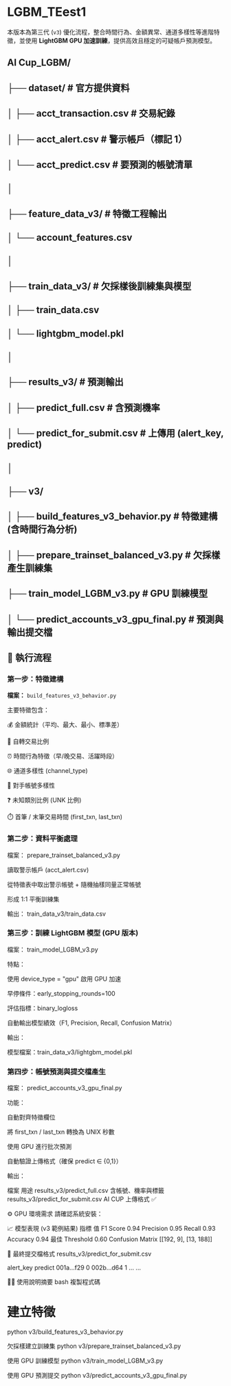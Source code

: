 # LGBM_TEest1
本版本為第三代 (`v3`) 優化流程，整合時間行為、金額異常、通道多樣性等進階特徵，並使用 **LightGBM GPU 加速訓練**，提供高效且穩定的可疑帳戶預測模型。
## AI Cup_LGBM/
## ├── dataset/ # 官方提供資料
## │ ├── acct_transaction.csv # 交易紀錄
## │ ├── acct_alert.csv # 警示帳戶（標記 1）
## │ └── acct_predict.csv # 要預測的帳號清單
## │
## ├── feature_data_v3/ # 特徵工程輸出
## │ └── account_features.csv
## │
## ├── train_data_v3/ # 欠採樣後訓練集與模型
## │ ├── train_data.csv
## │ └── lightgbm_model.pkl
## │
## ├── results_v3/ # 預測輸出
## │ ├── predict_full.csv # 含預測機率
## │ └── predict_for_submit.csv # 上傳用 (alert_key, predict)
## │
## ├── v3/
## │ ├── build_features_v3_behavior.py # 特徵建構 (含時間行為分析)
## │ ├── prepare_trainset_balanced_v3.py # 欠採樣產生訓練集
##  ├── train_model_LGBM_v3.py # GPU 訓練模型
## │ └── predict_accounts_v3_gpu_final.py # 預測與輸出提交檔



## 🚀 執行流程

### 第一步：特徵建構  
**檔案：** `build_features_v3_behavior.py`


主要特徵包含：

💰 金額統計（平均、最大、最小、標準差）

🔄 自轉交易比例

⏰ 時間行為特徵（早/晚交易、活躍時段）

🌐 通道多樣性 (channel_type)

🔗 對手帳號多樣性

❓ 未知類別比例 (UNK 比例)

⏱️ 首筆 / 末筆交易時間 (first_txn, last_txn)


### 第二步：資料平衡處理
檔案： prepare_trainset_balanced_v3.py


讀取警示帳戶 (acct_alert.csv)

從特徵表中取出警示帳號 + 隨機抽樣同量正常帳號

形成 1:1 平衡訓練集

輸出： train_data_v3/train_data.csv


### 第三步：訓練 LightGBM 模型 (GPU 版本)
檔案： train_model_LGBM_v3.py

特點：

使用 device_type = "gpu" 啟用 GPU 加速

早停條件：early_stopping_rounds=100

評估指標：binary_logloss

自動輸出模型績效（F1, Precision, Recall, Confusion Matrix）

輸出：

模型檔案：train_data_v3/lightgbm_model.pkl


### 第四步：帳號預測與提交檔產生
檔案： predict_accounts_v3_gpu_final.py

功能：

自動對齊特徵欄位

將 first_txn / last_txn 轉換為 UNIX 秒數

使用 GPU 進行批次預測

自動驗證上傳格式（確保 predict ∈ {0,1}）

輸出：

檔案	用途
results_v3/predict_full.csv	含帳號、機率與標籤
results_v3/predict_for_submit.csv	AI CUP 上傳格式 ✅


⚙️ GPU 環境需求
請確認系統安裝：


📈 模型表現 (v3 範例結果)
指標	值
F1 Score	0.94
Precision	0.95
Recall	0.93
Accuracy	0.94
最佳 Threshold	0.60
Confusion Matrix	[[192, 9], [13, 188]]

🏁 最終提交檔格式
results_v3/predict_for_submit.csv

alert_key	predict
001a...f29	0
002b...d64	1
...	...


👨‍💻 使用說明摘要
bash
複製程式碼
# 建立特徵
python v3/build_features_v3_behavior.py

欠採樣建立訓練集
python v3/prepare_trainset_balanced_v3.py

使用 GPU 訓練模型
python v3/train_model_LGBM_v3.py

使用 GPU 預測提交
python v3/predict_accounts_v3_gpu_final.py
